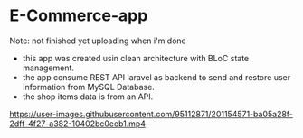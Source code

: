 # E-Commerce-app
Note: not finished yet uploading when i'm done

- this app was created usin clean architecture with BLoC state management.
- the app consume REST API laravel as backend to send and restore user information from MySQL Database.
- the shop items data is from an API.

https://user-images.githubusercontent.com/95112871/201154571-ba05a28f-2dff-4f27-a382-10402bc0eeb1.mp4

